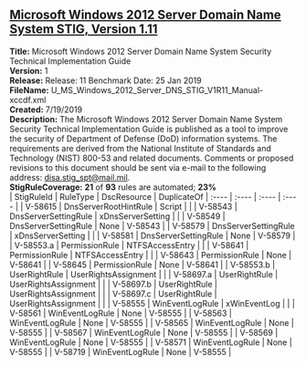 ## [Microsoft Windows 2012 Server Domain Name System STIG, Version 1.11](.\StigDetail\WindowsDnsServer-2012R2-1.11.md)

**Title:** Microsoft Windows 2012 Server Domain Name System Security Technical Implementation Guide  
**Version:** 1  
**Release:** Release: 11 Benchmark Date: 25 Jan 2019  
**FileName:** U_MS_Windows_2012_Server_DNS_STIG_V1R11_Manual-xccdf.xml  
**Created:** 7/19/2019  
**Description:** The Microsoft Windows 2012 Server Domain Name System Security Technical Implementation Guide is published as a tool to improve the security of Department of Defense (DoD) information systems. The requirements are derived from the National Institute of Standards and Technology (NIST) 800-53 and related documents. Comments or proposed revisions to this document should be sent via e-mail to the following address: disa.stig_spt@mail.mil.  
**StigRuleCoverage:** **21** of **93** rules are automated; **23%**  
| StigRuleId | RuleType | DscResource | DuplicateOf
| :---- | :---- | :---- | :---- |
| V-58615 | DnsServerRootHintRule | Script |  |
| V-58543 | DnsServerSettingRule | xDnsServerSetting |  |
| V-58549 | DnsServerSettingRule | None | V-58543 |
| V-58579 | DnsServerSettingRule | xDnsServerSetting |  |
| V-58581 | DnsServerSettingRule | None | V-58579 |
| V-58553.a | PermissionRule | NTFSAccessEntry |  |
| V-58641 | PermissionRule | NTFSAccessEntry |  |
| V-58643 | PermissionRule | None | V-58641 |
| V-58645 | PermissionRule | None | V-58641 |
| V-58553.b | UserRightRule | UserRightsAssignment |  |
| V-58697.a | UserRightRule | UserRightsAssignment |  |
| V-58697.b | UserRightRule | UserRightsAssignment |  |
| V-58697.c | UserRightRule | UserRightsAssignment |  |
| V-58555 | WinEventLogRule | xWinEventLog |  |
| V-58561 | WinEventLogRule | None | V-58555 |
| V-58563 | WinEventLogRule | None | V-58555 |
| V-58565 | WinEventLogRule | None | V-58555 |
| V-58567 | WinEventLogRule | None | V-58555 |
| V-58569 | WinEventLogRule | None | V-58555 |
| V-58571 | WinEventLogRule | None | V-58555 |
| V-58719 | WinEventLogRule | None | V-58555 |
